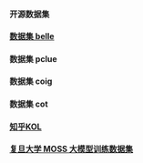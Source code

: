 #### 开源数据集


#### [数据集 belle](https://huggingface.co/BelleGroup)


#### 数据集 pclue

#### 数据集 coig

#### 数据集 cot

#### [知乎KOL](https://huggingface.co/datasets/wangrui6/Zhihu-KOL)
#### [复旦大学 MOSS 大模型训练数据集](https://aistudio.baidu.com/datasetdetail/237098)
